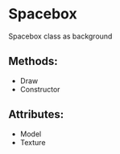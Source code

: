 Spacebox
========
Spacebox class as background

Methods:
--------
  * Draw
  * Constructor

Attributes:
-----------
  * Model
  * Texture
